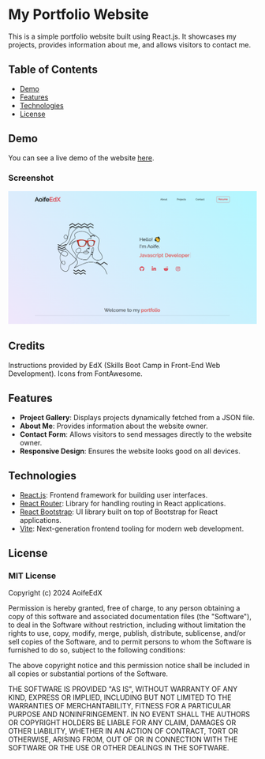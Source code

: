 # My Portfolio Website

This is a simple portfolio website built using React.js. It showcases my projects, provides information about me, and allows visitors to contact me.

## Table of Contents

- [Demo](#demo)
- [Features](#features)
- [Technologies](#technologies)
- [License](#license)

## Demo

You can see a live demo of the website [here](https://www.example.com).


### Screenshot
![screenshot](./src/assets/images/screenshot.png)

## Credits

Instructions provided by EdX (Skills Boot Camp in Front-End Web Development). 
Icons from FontAwesome.

## Features

- **Project Gallery**: Displays projects dynamically fetched from a JSON file.
- **About Me**: Provides information about the website owner.
- **Contact Form**: Allows visitors to send messages directly to the website owner.
- **Responsive Design**: Ensures the website looks good on all devices.

## Technologies

- [React.js](https://reactjs.org/): Frontend framework for building user interfaces.
- [React Router](https://reactrouter.com/): Library for handling routing in React applications.
- [React Bootstrap](https://react-bootstrap.github.io/): UI library built on top of Bootstrap for React applications.
- [Vite](https://vitejs.dev/): Next-generation frontend tooling for modern web development.

## License

### MIT License

Copyright (c) 2024 AoifeEdX

Permission is hereby granted, free of charge, to any person obtaining a copy of this software and associated documentation files (the "Software"), to deal in the Software without restriction, including without limitation the rights to use, copy, modify, merge, publish, distribute, sublicense, and/or sell copies of the Software, and to permit persons to whom the Software is furnished to do so, subject to the following conditions:

The above copyright notice and this permission notice shall be included in all copies or substantial portions of the Software.

THE SOFTWARE IS PROVIDED "AS IS", WITHOUT WARRANTY OF ANY KIND, EXPRESS OR IMPLIED, INCLUDING BUT NOT LIMITED TO THE WARRANTIES OF MERCHANTABILITY, FITNESS FOR A PARTICULAR PURPOSE AND NONINFRINGEMENT. IN NO EVENT SHALL THE AUTHORS OR COPYRIGHT HOLDERS BE LIABLE FOR ANY CLAIM, DAMAGES OR OTHER LIABILITY, WHETHER IN AN ACTION OF CONTRACT, TORT OR OTHERWISE, ARISING FROM, OUT OF OR IN CONNECTION WITH THE SOFTWARE OR THE USE OR OTHER DEALINGS IN THE
SOFTWARE.
